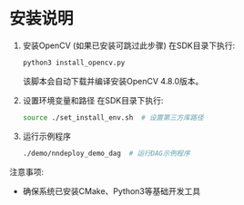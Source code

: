 # 安装说明

1. 安装OpenCV (如果已安装可跳过此步骤)
   在SDK目录下执行:

   ```bash
   python3 install_opencv.py
   ```

   该脚本会自动下载并编译安装OpenCV 4.8.0版本。

2. 设置环境变量和路径
   在SDK目录下执行:

   ```bash
   source ./set_install_env.sh  # 设置第三方库路径
   ```

3. 运行示例程序
   ```bash
   ./demo/nndeploy_demo_dag  # 运行DAG示例程序
   ```

注意事项:
- 确保系统已安装CMake、Python3等基础开发工具
